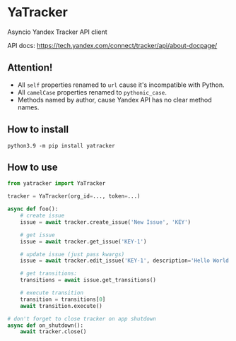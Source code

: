 # YaTracker
Asyncio Yandex Tracker API client

API docs: https://tech.yandex.com/connect/tracker/api/about-docpage/

## Attention!
* All `self` properties renamed to `url` cause it's incompatible with Python.
* All `camelCase` properties renamed to `pythonic_case`.
* Methods named by author, cause Yandex API has no clear method names.


## How to install
```text
python3.9 -m pip install yatracker
```


## How to use
```python
from yatracker import YaTracker

tracker = YaTracker(org_id=..., token=...)

async def foo():
    # create issue
    issue = await tracker.create_issue('New Issue', 'KEY')

    # get issue
    issue = await tracker.get_issue('KEY-1')

    # update issue (just pass kwargs)
    issue = await tracker.edit_issue('KEY-1', description='Hello World')

    # get transitions:
    transitions = await issue.get_transitions()

    # execute transition
    transition = transitions[0]
    await transition.execute()

```
```python
# don't forget to close tracker on app shutdown
async def on_shutdown():
    await tracker.close()

```
